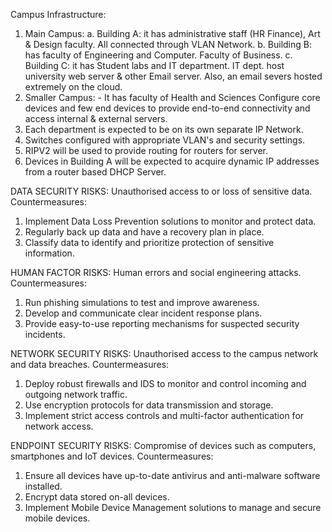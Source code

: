 Campus Infrastructure:
1. Main Campus:
a. Building A: it has administrative staff (HR Finance), Art & Design faculty. All connected through VLAN Network.
b. Building B: has faculty of Engineering and Computer. Faculty of Business.
c. Building C: it has Student labs and IT department. IT dept. host university web server & other Email server.
Also, an email severs hosted extremely on the cloud.
2. Smaller Campus: -
It has faculty of Health and Sciences
Configure core devices and few end devices to provide end-to-end connectivity and access internal & external servers.
1. Each department is expected to be on its own separate IP Network.
2. Switches configured with appropriate VLAN's and security settings.
3. RIPV2 will be used to provide routing for routers for server.
4. Devices in Building A will be expected to acquire dynamic IP addresses from a router based DHCP Server.

DATA SECURITY RISKS:
Unauthorised access to or loss of sensitive data.
Countermeasures:
1. Implement Data Loss Prevention solutions to monitor and protect data.
2. Regularly back up data and have a recovery plan in place.
3. Classify data to identify and prioritize protection of sensitive information.

HUMAN FACTOR RISKS:
Human errors and social engineering attacks.
Countermeasures:
1. Run phishing simulations to test and improve awareness.
2. Develop and communicate clear incident response plans.
3. Provide easy-to-use reporting mechanisms for suspected security incidents.

NETWORK SECURITY RISKS:
Unauthorised access to the campus network and data breaches.
Countermeasures:
1. Deploy robust firewalls and IDS to monitor and control incoming and outgoing network traffic.
2. Use encryption protocols for data transmission and storage.
3. Implement strict access controls and multi-factor authentication for network access.

ENDPOINT SECURITY RISKS:
Compromise of devices such as computers, smartphones and IoT devices.
Countermeasures:
1. Ensure all devices have up-to-date antivirus and anti-malware software installed.
2. Encrypt data stored on-all devices.
3. Implement Mobile Device Management solutions to manage and secure mobile devices.  
